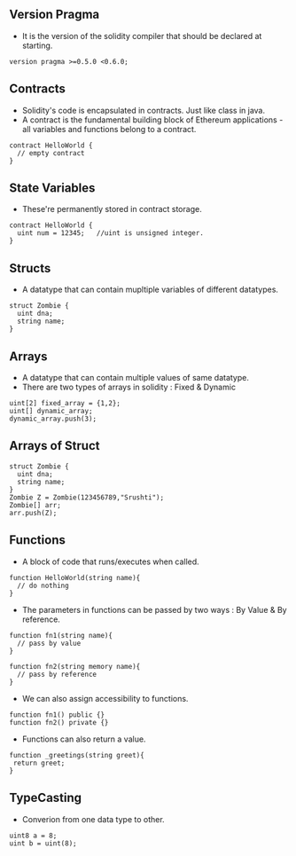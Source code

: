 ## Version Pragma
- It is the version of the solidity compiler that should be declared at starting.
```
version pragma >=0.5.0 <0.6.0;
```

## Contracts
- Solidity's code is encapsulated in contracts. Just like class in java.
- A contract is the fundamental building block of Ethereum applications - all variables and functions belong to a contract.
```
contract HelloWorld {
  // empty contract
}
```

## State Variables
- These're permanently stored in contract storage.
```
contract HelloWorld {
  uint num = 12345;   //uint is unsigned integer.
}
```

## Structs
- A datatype that can contain mupltiple variables of different datatypes.
```
struct Zombie {
  uint dna;
  string name;
}
```

## Arrays
- A datatype that can contain multiple values of same datatype.
- There are two types of arrays in solidity : Fixed & Dynamic
```
uint[2] fixed_array = {1,2};
uint[] dynamic_array;
dynamic_array.push(3);
```

## Arrays of Struct
```
struct Zombie {
  uint dna;
  string name;
}
Zombie Z = Zombie(123456789,"Srushti");
Zombie[] arr;
arr.push(Z);
```

## Functions
- A block of code that runs/executes when called. 
```
function HelloWorld(string name){
  // do nothing
}
```

- The parameters in functions can be passed by two ways : By Value & By reference.
```
function fn1(string name){
  // pass by value
}

function fn2(string memory name){
  // pass by reference
}
```

- We can also assign accessibility to functions.
```
function fn1() public {}
function fn2() private {}
```

- Functions can also return a value.
```
function _greetings(string greet){
 return greet;
}
```

## TypeCasting
- Converion from one data type to other.
```
uint8 a = 8;
uint b = uint(8);
```
